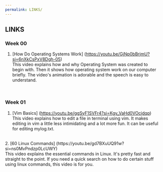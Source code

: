 ```yaml
---
permalink: LINKS/
---
```

## LINKS
### **Week 00**
1. [How Do Operating Systems Work] (https://youtu.be/GjNp0bBrjmU?si=6nXkCsPxV8Dgh-05)<br>
This video explains how and why Operating System was created to begin with. Then it shows how operating system work on our computer briefly. The video's animation is adorable and the speech is easy to understand.
<br>

### **Week 01**
1. [Vim Basics] (https://youtu.be/ggSyF1SVFr4?si=Kgv_VaHd0VOcjdqp)<br>
This video explains how to edit a file in terminal using vim. It makes editing in vim a little less intimidating and a lot more fun. It can be useful for editing mylog.txt.
<br>
2. [60 Linux Commands] (https://youtu.be/gd7BXuUQ91w?si=ns0MvPndzp0LcUWY)<br>
This video explains the essential commands in Linux. It's pretty fast and straight to the point. If you need a quick search on how to do certain stuff using linux commands, this video is for you.
<br>
